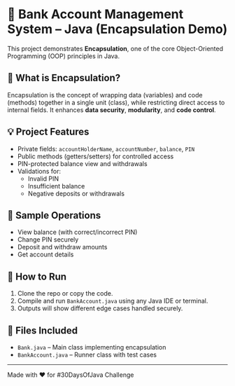 # 🏦 Bank Account Management System – Java (Encapsulation Demo)

This project demonstrates **Encapsulation**, one of the core Object-Oriented Programming (OOP) principles in Java.

## 🔐 What is Encapsulation?
Encapsulation is the concept of wrapping data (variables) and code (methods) together in a single unit (class), while restricting direct access to internal fields. It enhances **data security**, **modularity**, and **code control**.

## 💡 Project Features
- Private fields: `accountHolderName`, `accountNumber`, `balance`, `PIN`
- Public methods (getters/setters) for controlled access
- PIN-protected balance view and withdrawals
- Validations for:
  - Invalid PIN
  - Insufficient balance
  - Negative deposits or withdrawals

## 🧪 Sample Operations
- View balance (with correct/incorrect PIN)
- Change PIN securely
- Deposit and withdraw amounts
- Get account details

## 🚀 How to Run
1. Clone the repo or copy the code.
2. Compile and run `BankAccount.java` using any Java IDE or terminal.
3. Outputs will show different edge cases handled securely.

## 📁 Files Included
- `Bank.java` – Main class implementing encapsulation
- `BankAccount.java` – Runner class with test cases

---

Made with ❤️ for #30DaysOfJava Challenge  
